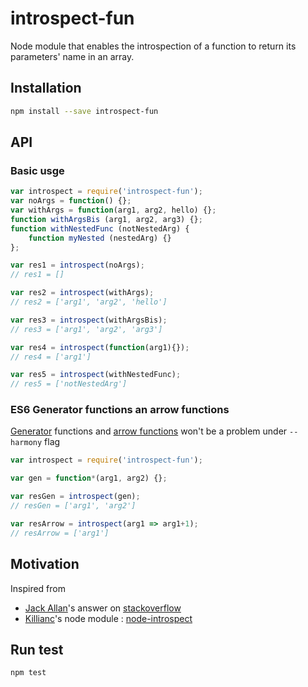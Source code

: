# introspect-fun

Node module that enables the introspection of a function to return its parameters' name in an array.

## Installation

```sh
npm install --save introspect-fun
```

## API
### Basic usge
```javascript
var introspect = require('introspect-fun');
var noArgs = function() {};
var withArgs = function(arg1, arg2, hello) {};
function withArgsBis (arg1, arg2, arg3) {};
function withNestedFunc (notNestedArg) {
    function myNested (nestedArg) {}
};

var res1 = introspect(noArgs);
// res1 = []

var res2 = introspect(withArgs);
// res2 = ['arg1', 'arg2', 'hello']

var res3 = introspect(withArgsBis);
// res3 = ['arg1', 'arg2', 'arg3']

var res4 = introspect(function(arg1){});
// res4 = ['arg1']

var res5 = introspect(withNestedFunc);
// res5 = ['notNestedArg']
```
### ES6 Generator functions an arrow functions
[Generator](https://developer.mozilla.org/en-US/docs/Web/JavaScript/Reference/Statements/function*) functions and [arrow functions](https://developer.mozilla.org/en-US/docs/Web/JavaScript/Reference/Functions/Arrow_functions) won't be a problem under ```--harmony``` flag
```javascript
var introspect = require('introspect-fun');

var gen = function*(arg1, arg2) {};

var resGen = introspect(gen);
// resGen = ['arg1', 'arg2']

var resArrow = introspect(arg1 => arg1+1);
// resArrow = ['arg1']
```

## Motivation

Inspired from
* [Jack Allan](http://stackoverflow.com/users/315017/jack-allan)'s answer on [stackoverflow](http://stackoverflow.com/a/9924463)
* [Killianc](https://github.com/kilianc)'s node module : [node-introspect](https://github.com/kilianc/node-introspect)

## Run test
```sh
npm test
```
